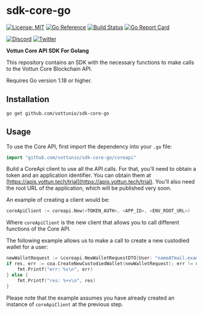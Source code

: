 # sdk-core-go

[![License: MIT](https://img.shields.io/badge/License-MIT-yellow.svg)](https://opensource.org/licenses/MIT)
[![Go Reference](https://pkg.go.dev/badge/github.com/vottunio/sdl-core-go.svg)](https://pkg.go.dev/github.com/vottunio/sdk-core-go)
[![Build Status](https://travis-ci.org/vottunio/log.svg?branch=main)](https://travis-ci.org/vottunio/log)
[![Go Report Card](https://goreportcard.com/badge/github.com/vottunio/log)](https://goreportcard.com/report/github.com/vottunio/log)

[![Discord](https://dcbadge.vercel.app/api/server/Z6YMU5s6CG?style=flat)](https://discord.gg/Z6YMU5s6CG)
[![Twitter](https://img.shields.io/twitter/url/https/twitter.com/cloudposse.svg?style=social&label=Follow%20%40vottun)](https://twitter.com/vottun)



**Vottun Core API SDK For Golang**

This repository contains an SDK with the necessary functions to make calls to the Vottun Core Blockchain API.

Requires Go version 1.18 or higher.

## Installation

```shell
go get github.com/vottunio/sdk-core-go
```

## Usage

To use the Core API, first import the dependency into your `.go` file:

```go
import "github.com/vottunio/sdk-core-go/coreapi"
```

Build a CoreApi client to use all the API calls. For that, you'll need to obtain a token and an application identifier. You can obtain them at [https://apis.vottun.tech/trial](https://apis.vottun.tech/trial). You'll also need the root URL of the application, which will be published very soon.

An example of creating a client would be:

```go
coreApiClient := coreapi.New(<TOKEN_AUTH>, <APP_ID>, <ENV_ROOT_URL>)
```

Where `coreApiClient` is the new client that allows you to call different functions of the Core API.

The following example allows us to make a call to create a new custodied wallet for a user:

```go
newWalletRequest := &coreapi.NewWalletRequestDTO{User: "nameATmail.example", Pin: "6666666"}
if res, err := coa.CreateNewCustodiedWallet(newWalletRequest); err != nil {
    fmt.Printf("err: %v\n", err)
} else {
    fmt.Printf("res: %+v\n", res)
}
```

Please note that the example assumes you have already created an instance of `coreApiClient` at the previous step.

